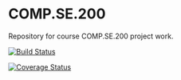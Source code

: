 # COMP.SE.200
Repository for course COMP.SE.200 project work.

[![Build Status](https://app.travis-ci.com/xfkoko/COMP.SE.200.svg?branch=main)](https://app.travis-ci.com/xfkoko/COMP.SE.200)

[![Coverage Status](https://coveralls.io/repos/github/xfkoko/COMP.SE.200/badge.svg?branch=main)](https://coveralls.io/github/xfkoko/COMP.SE.200?branch=main)
